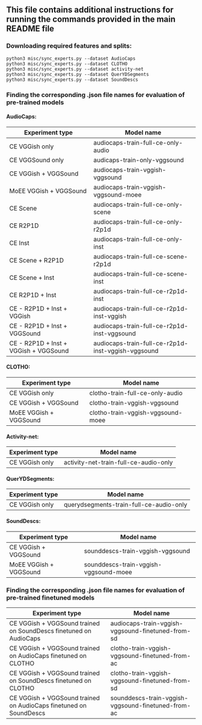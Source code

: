 ## This file contains additional instructions for running the commands provided in the main README file

### Downloading required features and splits:
```
python3 misc/sync_experts.py --dataset AudioCaps
python3 misc/sync_experts.py --dataset CLOTHO
python3 misc/sync_experts.py --dataset activity-net
python3 misc/sync_experts.py --dataset QuerYDSegments
python3 misc/sync_experts.py --dataset SoundDescs
```

### Finding the corresponding .json file names for evaluation of pre-trained models

#### AudioCaps:
|Experiment type | Model name|
|---|---|
|CE VGGish only | audiocaps-train-full-ce-only-audio|
|CE VGGSound only | audicaps-train-only-vggsound|
|CE VGGish + VGGSound | audiocaps-train-vggish-vggsound|
|MoEE VGGish + VGGSound | audiocaps-train-vggish-vggsound-moee|
|CE Scene | audiocaps-train-full-ce-only-scene|
|CE R2P1D | audiocaps-train-full-ce-only-r2p1d|
|CE Inst | audiocaps-train-full-ce-only-inst|
|CE Scene + R2P1D | audiocaps-train-full-ce-scene-r2p1d|
|CE Scene + Inst | audiocaps-train-full-ce-scene-inst|
|CE R2P1D + Inst | audiocaps-train-full-ce-r2p1d-inst|
|CE - R2P1D + Inst + VGGish | audiocaps-train-full-ce-r2p1d-inst-vggish |
|CE - R2P1D + Inst + VGGSound | audiocaps-train-full-ce-r2p1d-inst-vggsound |
|CE - R2P1D + Inst + VGGish + VGGSound | audiocaps-train-full-ce-r2p1d-inst-vggish-vggsound |

#### CLOTHO:
|Experiment type | Model name|
|---|---|
|CE VGGish only | clotho-train-full-ce-only-audio|
|CE VGGish + VGGSound | clotho-train-vggish-vggsound|
|MoEE VGGish + VGGSound | clotho-train-vggish-vggsound-moee|

#### Activity-net:
|Experiment type | Model name|
|---|---|
|CE VGGish only | activity-net-train-full-ce-audio-only|

#### QuerYDSegments:
|Experiment type | Model name|
|---|---|
|CE VGGish only | querydsegments-train-full-ce-audio-only|

#### SoundDescs:
|Experiment type | Model name|
|---|---|
|CE VGGish + VGGSound | sounddescs-train-vggish-vggsound|
|MoEE VGGish + VGGSound | sounddescs-train-vggish-vggsound-moee|

### Finding the corresponding .json file names for evaluation of pre-trained finetuned models

|Experiment type | Model name|
|---|---|
|CE VGGish + VGGSound trained on SoundDescs finetuned on AudioCaps | audiocaps-train-vggish-vggsound-finetuned-from-sd|
|CE VGGish + VGGSound trained on AudioCaps finetuned on CLOTHO | clotho-train-vggish-vggsound-finetuned-from-ac|
|CE VGGish + VGGSound trained on SoundDescs finetuned on CLOTHO | clotho-train-vggish-vggsound-finetuned-from-sd|
|CE VGGish + VGGSound trained on AudioCaps finetuned on SoundDescs | sounddescs-train-vggish-vggsound-finetuned-from-ac|